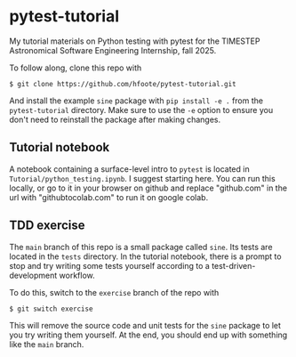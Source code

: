 # pytest-tutorial
My tutorial materials on Python testing with pytest for the TIMESTEP Astronomical Software Engineering Internship, fall 2025. 

To follow along, clone this repo with 

`$ git clone https://github.com/hfoote/pytest-tutorial.git`

And install the example `sine` package with `pip install -e .` from the `pytest-tutorial` directory. Make sure to use the `-e` option to ensure you don't need to reinstall the package after making changes. 

## Tutorial notebook
A notebook containing a surface-level intro to `pytest` is located in `Tutorial/python_testing.ipynb`. I suggest starting here. You can run this locally, or go to it in your browser on github and replace "github.com" in the url with "githubtocolab.com" to run it on google colab.

## TDD exercise
The `main` branch of this repo is a small package called `sine`. Its tests are located in the `tests` directory. In the tutorial notebook, there is a prompt to stop and try writing some tests yourself according to a test-driven-development workflow. 

To do this, switch to the `exercise` branch of the repo with 

`$ git switch exercise`

This will remove the source code and unit tests for the `sine` package to let you try writing them yourself. At the end, you should end up with something like the `main` branch. 



